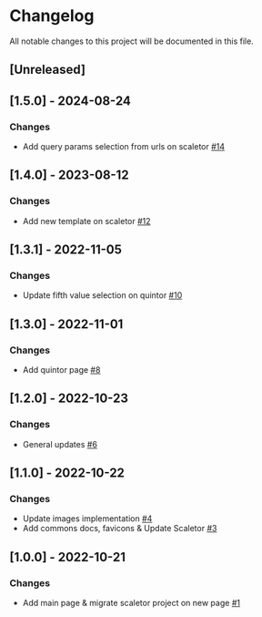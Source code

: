 # Changelog
All notable changes to this project will be documented in this file.

## [Unreleased]

## [1.5.0] - 2024-08-24
### Changes
- Add query params selection from urls on scaletor [#14](https://github.com/fdrandolfi/composition-tools-frontend/pull/14)

## [1.4.0] - 2023-08-12
### Changes
- Add new template on scaletor [#12](https://github.com/fdrandolfi/composition-tools-frontend/pull/12)

## [1.3.1] - 2022-11-05
### Changes
- Update fifth value selection on quintor [#10](https://github.com/fdrandolfi/composition-tools-frontend/pull/10)

## [1.3.0] - 2022-11-01
### Changes
- Add quintor page [#8](https://github.com/fdrandolfi/composition-tools-frontend/pull/8)

## [1.2.0] - 2022-10-23
### Changes
- General updates [#6](https://github.com/fdrandolfi/composition-tools-frontend/pull/6)

## [1.1.0] - 2022-10-22
### Changes
- Update images implementation [#4](https://github.com/fdrandolfi/composition-tools-frontend/pull/4)
- Add commons docs, favicons & Update Scaletor [#3](https://github.com/fdrandolfi/composition-tools-frontend/pull/3)

## [1.0.0] - 2022-10-21
### Changes
- Add main page & migrate scaletor project on new page [#1](https://github.com/fdrandolfi/composition-tools-frontend/pull/1)
